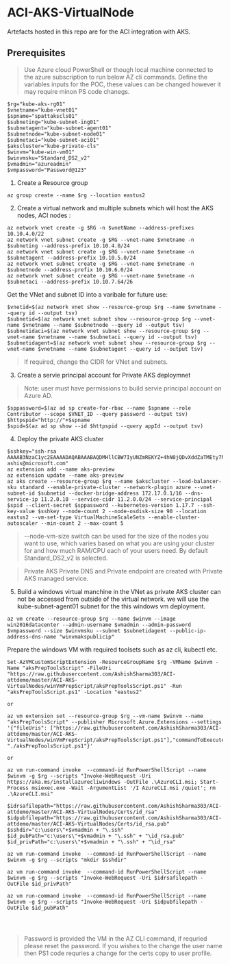 # ACI-AKS-VirtualNode
Artefacts hosted in this repo are for the ACI integration with AKS.


## Prerequisites
> Use Azure cloud PowerShell or though local machine connected to the azure subscription to run below AZ cli commands.
Define the variables inputs for the POC, these values can be changed however it may require minon PS code chanegs. 
```
$rg="kube-aks-rg01"
$vnetname="kube-vnet01"
$spname="spattakscls01"
$subneting="kube-subnet-ing01"
$subnetagent="kube-subnet-agent01"
$subnetnode="kube-subnet-node01"
$subnetaci="kube-subnet-aci01"
$akscluster="kube-private-cls"
$winvm="kube-win-vm01"
$winvmsku="Standard_DS2_v2"
$vmadmin="azureadmin"
$vmpassword="Password@123"
```

1. Create a Resource group
```
az group create --name $rg --location eastus2
```

2. Create a virtual network and multiple subnets which will host the AKS nodes, ACI nodes : 
```
az network vnet create -g $RG -n $vnetName --address-prefixes 10.10.4.0/22
az network vnet subnet create -g $RG --vnet-name $vnetname -n $subneting --address-prefix 10.10.4.0/24
az network vnet subnet create -g $RG --vnet-name $vnetname -n $subnetagent --address-prefix 10.10.5.0/24
az network vnet subnet create -g $RG --vnet-name $vnetname -n $subnetnode --address-prefix 10.10.6.0/24
az network vnet subnet create -g $RG --vnet-name $vnetname -n $subnetaci --address-prefix 10.10.7.64/26
```

Get the VNet and subnet ID into a varibale for future use:
```
$vnetid=$(az network vnet show --resource-group $rg --name $vnetname --query id --output tsv)
$subnetid=$(az network vnet subnet show --resource-group $rg --vnet-name $vnetname --name $subnetnode --query id --output tsv)
$subnetidaci=$(az network vnet subnet show --resource-group $rg --vnet-name $vnetname --name $subnetaci --query id --output tsv)
$subnetidagent=$(az network vnet subnet show --resource-group $rg --vnet-name $vnetname --name $subnetagent --query id --output tsv)

```

> If required, change the CIDR for VNet and subnets. 


3. Create a servie principal account for Private AKS deploymnet
> Note: user must have permissions to build servie principal account on Azure AD.
```
$sppassword=$(az ad sp create-for-rbac --name $spname --role Contributor --scope $VNET_ID --query password --output tsv)
$httpspid="http://"+$spname
$spid=$(az ad sp show --id $httpspid --query appId --output tsv)

```

4. Deploy the private AKS cluster

```
$sshkey="ssh-rsa AAAAB3NzaC1yc2EAAAADAQABAAABAQDMHllCBW7IyUNZmREKYZ+4hN0jQDvXddZaTMEty7NUyFyNhKuIbPzuxE6qFdn8Taf4KI0VRAe/4/7+P2GdZHDeNDQqYYq0iS+6jcMkRmvOik4+iLkJo/NE6Ek8oFCWfW7hkbdpZ14zr0we1A9aOGWAlDLGV52qDhbZPmJ0NDjldIzTnhWRSJJbGrIGBJNGfd3JbS3HrpqKmi6nGxnK++SYNlkRWiLbpSsU7oCcYlEz/S8m6f7etd8qxi9yL+zdbqCjw0bdCwK8pHcNoEDaQkvAxKCnHCJ7ls5GTMHwtK6g8OHX0tCcEx6wHOoKjBuDJsupBx1bONcl0xhS9Neu5mLF ashis@microsoft.com"
az extension add --name aks-preview
az extension update --name aks-preview
az aks create --resource-group $rg --name $akscluster --load-balancer-sku standard --enable-private-cluster --network-plugin azure --vnet-subnet-id $subnetid --docker-bridge-address 172.17.0.1/16 --dns-service-ip 11.2.0.10 --service-cidr 11.2.0.0/24 --service-principal $spid --client-secret $sppassword --kubernetes-version 1.17.7 --ssh-key-value $sshkey --node-count 2 --node-osdisk-size 90 --location eastus2 --vm-set-type VirtualMachineScaleSets --enable-cluster-autoscaler --min-count 2 --max-count 5
```
> --node-vm-size switch can be used for the size of the nodes you want to use, which varies based on what you are using your cluster for and how much RAM/CPU each of your users need. By default Standard_DS2_v2 is selected.

> Private AKS Private DNS and Private endpoint are created with Private AKS managed service.


5. Build a windows virtual manchine in the VNet as private AKS cluster can not be accessed from outside of the virtual network. we will use the kube-subnet-agent01 subnet for the this windows vm deployment. 
``` 
az vm create --resource-group $rg --name $winvm --image win2016datacenter --admin-username $vmadmin --admin-password $vmpassword --size $winvmsku --subnet $subnetidagent --public-ip-address-dns-name "winvmakspublicip"
```
Prepare the windows VM with required toolsets such as az cli, kubectl etc.
```
Set-AzVMCustomScriptExtension -ResourceGroupName $rg -VMName $winvm -Name "aksPrepToolsScript" -FileUri "https://raw.githubusercontent.com/AshishSharma303/ACI-attdemo/master/ACI-AKS-VirtualNodes/winVmPrepScript/aksPrepToolsScript.ps1" -Run "aksPrepToolsScript.ps1" -Location "eastus2"

or

az vm extension set --resource-group $rg --vm-name $winvm --name "aksPrepToolsScript" --publisher Microsoft.Azure.Extensions --settings '{"fileUris": ["https://raw.githubusercontent.com/AshishSharma303/ACI-attdemo/master/ACI-AKS-VirtualNodes/winVmPrepScript/aksPrepToolsScript.ps1"],"commandToExecute": "./aksPrepToolsScript.ps1"}'

or

az vm run-command invoke  --command-id RunPowerShellScript --name $winvm -g $rg --scripts "Invoke-WebRequest -Uri https://aka.ms/installazurecliwindows -OutFile .\AzureCLI.msi; Start-Process msiexec.exe -Wait -ArgumentList '/I AzureCLI.msi /quiet'; rm .\AzureCLI.msi"

$idrsafilepath="https://raw.githubusercontent.com/AshishSharma303/ACI-attdemo/master/ACI-AKS-VirtualNodes/Certs/id_rsa"
$idpubfilepath="https://raw.githubusercontent.com/AshishSharma303/ACI-attdemo/master/ACI-AKS-VirtualNodes/Certs/id_rsa.pub"
$sshdir="c:\users\"+$vmadmin + "\.ssh"
$id_pubPath="c:\users\"+$vmadmin + "\.ssh" + "\id_rsa.pub"
$id_privPath="c:\users\"+$vmadmin + "\.ssh" + "\id_rsa"

az vm run-command invoke  --command-id RunPowerShellScript --name $winvm -g $rg --scripts "mkdir $sshdir"

az vm run-command invoke  --command-id RunPowerShellScript --name $winvm -g $rg --scripts "Invoke-WebRequest -Uri $idrsafilepath -OutFile $id_privPath" 

az vm run-command invoke  --command-id RunPowerShellScript --name $winvm -g $rg --scripts "Invoke-WebRequest -Uri $idpubfilepath -OutFile $id_pubPath"




```
> Password is provided the VM in the AZ CLI command, if requried please reset the password.
> If you wishes to the change the user name then PS1 code requries a change for the certs copy to user profile. 

```

```







